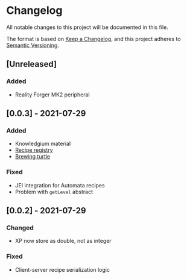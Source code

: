 # Changelog
All notable changes to this project will be documented in this file.

The format is based on [Keep a Changelog](https://keepachangelog.com/en/1.0.0/),
and this project adheres to [Semantic Versioning](https://semver.org/spec/v2.0.0.html).

## [Unreleased]

### Added

- Reality Forger MK2 peripheral

## [0.0.3] - 2021-07-29

### Added

- Knowledgium material
- [Recipe registry](https://github.com/SirEdvin/ProgressivePeripherals/issues/15)
- [Brewing turtle](https://github.com/SirEdvin/ProgressivePeripherals/issues/11)

### Fixed

- JEI integration for Automata recipes
- Problem with `getLevel` abstract

## [0.0.2] - 2021-07-29

### Changed

- XP now store as double, not as integer

### Fixed

- Client-server recipe serialization logic
